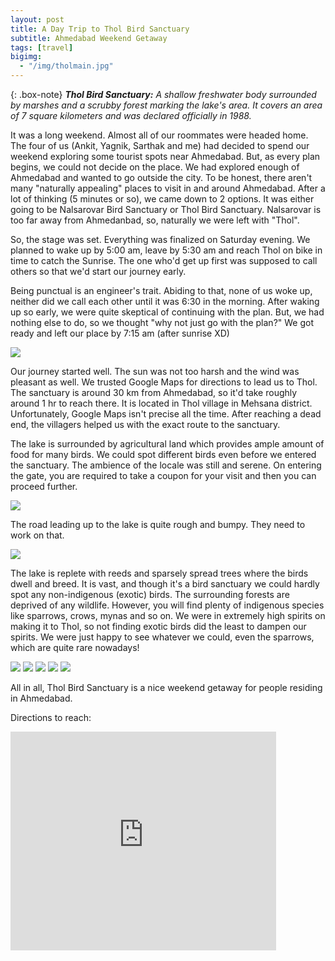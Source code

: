 ```yaml
---
layout: post
title: A Day Trip to Thol Bird Sanctuary
subtitle: Ahmedabad Weekend Getaway 
tags: [travel]
bigimg: 
  - "/img/tholmain.jpg"
---
```


{: .box-note}
***Thol Bird Sanctuary:*** *A shallow freshwater body surrounded by marshes and a scrubby forest marking the lake's area. It covers an area of 7 square kilometers and was declared officially in 1988.*

It was a long weekend. Almost all of our roommates were headed home. The four of us (Ankit, Yagnik, Sarthak and me) had decided to spend our weekend exploring some tourist spots near Ahmedabad. But, as every plan begins, we could not decide on the place. We had explored enough of Ahmedabad and wanted to go outside the city. To be honest, there aren't many "naturally appealing" places to visit in and around Ahmedabad. After a lot of thinking (5 minutes or so), we came down to 2 options. It was either going to be Nalsarovar Bird Sanctuary or Thol Bird Sanctuary. Nalsarovar is too far away from Ahmedanbad, so, naturally we were left with "Thol". 

So, the stage was set. Everything was finalized on Saturday evening. We planned to wake up by 5:00 am, leave by 5:30 am and reach Thol on bike in time to catch the Sunrise. The one who'd get up first was supposed to call others so that we'd start our journey early.

Being punctual is an engineer's trait. Abiding to that, none of us woke up, neither did we call each other until it was 6:30 in the morning. After waking up so early, we were quite skeptical of continuing with the plan. But, we had nothing else to do, so we thought "why not just go with the plan?" We got ready and left our place by 7:15 am (after sunrise XD)

<img src="/img/thol2.jpg">

Our journey started well. The sun was not too harsh and the wind was pleasant as well. We trusted Google Maps for directions to lead us to Thol. The sanctuary is around 30 km from Ahmedabad, so it'd take roughly around 1 hr to reach there. It is located in Thol village in Mehsana district. Unfortunately, Google Maps isn't precise all the time. After reaching a dead end, the villagers helped us with the exact route to the sanctuary.

The lake is surrounded by agricultural land which provides ample amount of food for many birds. We could spot different birds even before we entered the sanctuary. The ambience of the locale was still and serene. On entering the gate, you are required to take a coupon for your visit and then you can proceed further.

<img src="/img/thol3.jpg">

The road leading up to the lake is quite rough and bumpy. They need to work on that.

<img src="/img/thol4.jpg">

The lake is replete with reeds and sparsely spread trees where the birds dwell and breed. It is vast, and though it's a bird sanctuary we could hardly spot any non-indigenous (exotic) birds. The surrounding forests are deprived of any wildlife. However, you will find plenty of indigenous species like sparrows, crows, mynas and so on. We were in extremely high spirits on making it to Thol, so not finding exotic birds did the least to dampen our spirits. We were just happy to see whatever we could, even the sparrows, which are quite rare nowadays!

<img src="/img/thol7.jpg">

<img src="/img/thol6.jpg">

<img src="/img/thol8.jpg">

<img src="/img/thol9.jpg">

<img src="/img/thol10.jpg">

All in all, Thol Bird Sanctuary is a nice weekend getaway for people residing in Ahmedabad.

Directions to reach:

<iframe frameborder="0" height="350" marginheight="0" marginwidth="0" scrolling="no" src="https://www.google.com/maps?f=q&amp;source=s_q&amp;hl=en&amp;geocode=&amp;q=thol+lake&amp;aq=&amp;sll=37.0625,-95.677068&amp;sspn=44.52365,79.013672&amp;ie=UTF8&amp;hq=&amp;hnear=Thol&amp;t=m&amp;z=14&amp;iwloc=A&amp;ll=23.137287,72.406581&amp;output=embed" width="425"></iframe>

